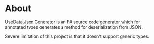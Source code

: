 # About

UseData.Json.Generator is an F# source code generator
which for annotated types generates a method for deserialization from JSON. 

Severe limitation of this project is that it doesn't support generic types.
